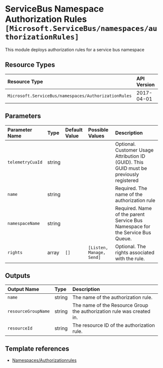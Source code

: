 # ServiceBus Namespace Authorization Rules `[Microsoft.ServiceBus/namespaces/authorizationRules]`

This module deploys authorization rules for a service bus namespace

## Resource Types

| Resource Type | API Version |
| :-- | :-- |
| `Microsoft.ServiceBus/namespaces/AuthorizationRules` | 2017-04-01 |

## Parameters

| Parameter Name | Type | Default Value | Possible Values | Description |
| :-- | :-- | :-- | :-- | :-- |
| `telemetryCuaId` | string |  |  | Optional. Customer Usage Attribution ID (GUID). This GUID must be previously registered |
| `name` | string |  |  | Required. The name of the authorization rule |
| `namespaceName` | string |  |  | Required. Name of the parent Service Bus Namespace for the Service Bus Queue. |
| `rights` | array | `[]` | `[Listen, Manage, Send]` | Optional. The rights associated with the rule. |

## Outputs

| Output Name | Type | Description |
| :-- | :-- | :-- |
| `name` | string | The name of the authorization rule. |
| `resourceGroupName` | string | The name of the Resource Group the authorization rule was created in. |
| `resourceId` | string | The resource ID of the authorization rule. |

## Template references

- [Namespaces/Authorizationrules](https://docs.microsoft.com/en-us/azure/templates/Microsoft.ServiceBus/2017-04-01/namespaces/AuthorizationRules)
